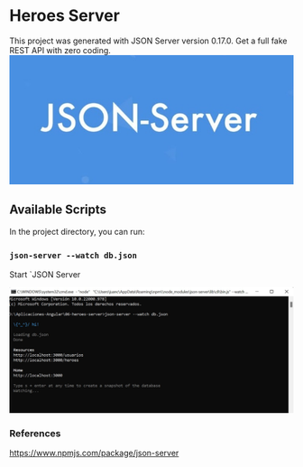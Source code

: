 # Heroes Server

This project was generated with JSON Server version 0.17.0.
Get a full fake REST API with zero coding.
![alt tag](https://github.com/juancr5/Aplicaciones-Angular/blob/main/images/06%20JSON%20Server.jpg)

## Available Scripts
In the project directory, you can run:

### `json-server --watch db.json`
Start `JSON Server

![alt tag](https://github.com/juancr5/Aplicaciones-Angular/blob/main/images/06%20Open%20Server.jpg)

### References
https://www.npmjs.com/package/json-server
